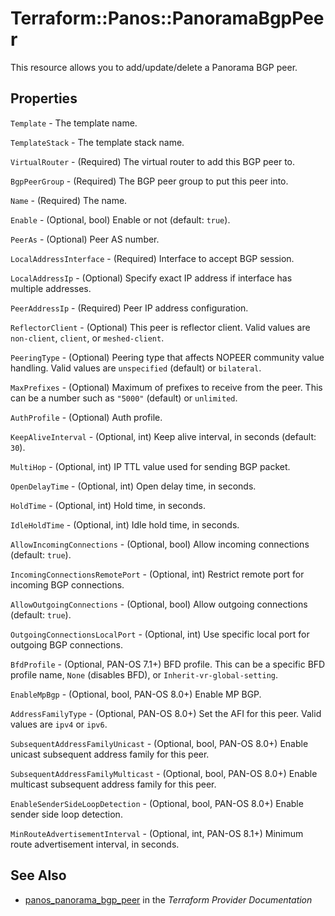 # Terraform::Panos::PanoramaBgpPeer

This resource allows you to add/update/delete a Panorama BGP peer.

## Properties

`Template` - The template name.

`TemplateStack` - The template stack name.

`VirtualRouter` - (Required) The virtual router to add this BGP
peer to.

`BgpPeerGroup` - (Required) The BGP peer group to put this peer into.

`Name` - (Required) The name.

`Enable` - (Optional, bool) Enable or not (default: `true`).

`PeerAs` - (Optional) Peer AS number.

`LocalAddressInterface` - (Required) Interface to accept BGP session.

`LocalAddressIp` - (Optional) Specify exact IP address if interface has
multiple addresses.

`PeerAddressIp` - (Required) Peer IP address configuration.

`ReflectorClient` - (Optional) This peer is reflector client.  Valid
values are `non-client`, `client`, or `meshed-client`.

`PeeringType` - (Optional) Peering type that affects NOPEER
community value handling.  Valid values are `unspecified` (default) or
`bilateral`.

`MaxPrefixes` - (Optional) Maximum of prefixes to receive from the
peer.  This can be a number such as `"5000"` (default) or `unlimited`.

`AuthProfile` - (Optional) Auth profile.

`KeepAliveInterval` - (Optional, int) Keep alive interval, in
seconds (default: `30`).

`MultiHop` - (Optional, int) IP TTL value used for sending BGP packet.

`OpenDelayTime` - (Optional, int) Open delay time, in seconds.

`HoldTime` - (Optional, int) Hold time, in seconds.

`IdleHoldTime` - (Optional, int) Idle hold time, in seconds.

`AllowIncomingConnections` - (Optional, bool) Allow incoming connections
(default: `true`).

`IncomingConnectionsRemotePort` - (Optional, int) Restrict remote port for
incoming BGP connections.

`AllowOutgoingConnections` - (Optional, bool) Allow outgoing connections
(default: `true`).

`OutgoingConnectionsLocalPort` - (Optional, int) Use specific local
port for outgoing BGP connections.

`BfdProfile` - (Optional, PAN-OS 7.1+) BFD profile.  This can be a specific
BFD profile name, `None` (disables BFD), or `Inherit-vr-global-setting`.

`EnableMpBgp` - (Optional, bool, PAN-OS 8.0+) Enable MP BGP.

`AddressFamilyType` - (Optional, PAN-OS 8.0+) Set the AFI for this
peer.  Valid values are `ipv4` or `ipv6`.

`SubsequentAddressFamilyUnicast` - (Optional, bool, PAN-OS 8.0+) Enable
unicast subsequent address family for this peer.

`SubsequentAddressFamilyMulticast` - (Optional, bool, PAN-OS 8.0+) Enable
multicast subsequent address family for this peer.

`EnableSenderSideLoopDetection` - (Optional, bool, PAN-OS 8.0+) Enable
sender side loop detection.

`MinRouteAdvertisementInterval` - (Optional, int, PAN-OS 8.1+) Minimum
route advertisement interval, in seconds.


## See Also

* [panos_panorama_bgp_peer](https://www.terraform.io/docs/providers/panos/r/panorama_bgp_peer.html) in the _Terraform Provider Documentation_